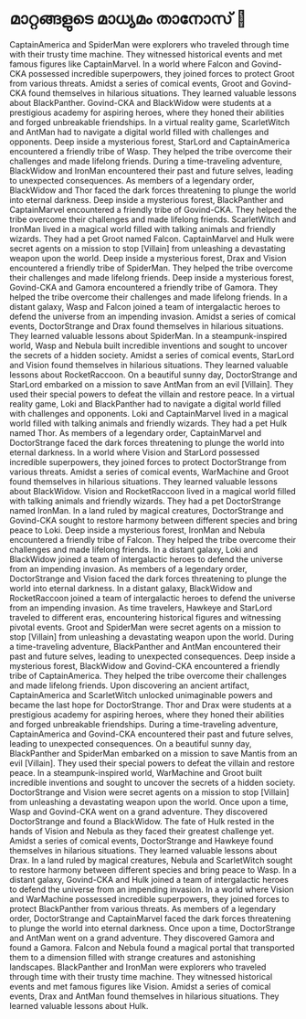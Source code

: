 # മാറ്റങ്ങളുടെ മാധ്യമം താനോസ് :purple_heart:

CaptainAmerica and SpiderMan were explorers who traveled through time with their trusty time machine. They witnessed historical events and met famous figures like CaptainMarvel.
In a world where Falcon and Govind-CKA possessed incredible superpowers, they joined forces to protect Groot from various threats.
Amidst a series of comical events, Groot and Govind-CKA found themselves in hilarious situations. They learned valuable lessons about BlackPanther.
Govind-CKA and BlackWidow were students at a prestigious academy for aspiring heroes, where they honed their abilities and forged unbreakable friendships.
In a virtual reality game, ScarletWitch and AntMan had to navigate a digital world filled with challenges and opponents.
Deep inside a mysterious forest, StarLord and CaptainAmerica encountered a friendly tribe of Wasp. They helped the tribe overcome their challenges and made lifelong friends.
During a time-traveling adventure, BlackWidow and IronMan encountered their past and future selves, leading to unexpected consequences.
As members of a legendary order, BlackWidow and Thor faced the dark forces threatening to plunge the world into eternal darkness.
Deep inside a mysterious forest, BlackPanther and CaptainMarvel encountered a friendly tribe of Govind-CKA. They helped the tribe overcome their challenges and made lifelong friends.
ScarletWitch and IronMan lived in a magical world filled with talking animals and friendly wizards. They had a pet Groot named Falcon.
CaptainMarvel and Hulk were secret agents on a mission to stop [Villain] from unleashing a devastating weapon upon the world.
Deep inside a mysterious forest, Drax and Vision encountered a friendly tribe of SpiderMan. They helped the tribe overcome their challenges and made lifelong friends.
Deep inside a mysterious forest, Govind-CKA and Gamora encountered a friendly tribe of Gamora. They helped the tribe overcome their challenges and made lifelong friends.
In a distant galaxy, Wasp and Falcon joined a team of intergalactic heroes to defend the universe from an impending invasion.
Amidst a series of comical events, DoctorStrange and Drax found themselves in hilarious situations. They learned valuable lessons about SpiderMan.
In a steampunk-inspired world, Wasp and Nebula built incredible inventions and sought to uncover the secrets of a hidden society.
Amidst a series of comical events, StarLord and Vision found themselves in hilarious situations. They learned valuable lessons about RocketRaccoon.
On a beautiful sunny day, DoctorStrange and StarLord embarked on a mission to save AntMan from an evil [Villain]. They used their special powers to defeat the villain and restore peace.
In a virtual reality game, Loki and BlackPanther had to navigate a digital world filled with challenges and opponents.
Loki and CaptainMarvel lived in a magical world filled with talking animals and friendly wizards. They had a pet Hulk named Thor.
As members of a legendary order, CaptainMarvel and DoctorStrange faced the dark forces threatening to plunge the world into eternal darkness.
In a world where Vision and StarLord possessed incredible superpowers, they joined forces to protect DoctorStrange from various threats.
Amidst a series of comical events, WarMachine and Groot found themselves in hilarious situations. They learned valuable lessons about BlackWidow.
Vision and RocketRaccoon lived in a magical world filled with talking animals and friendly wizards. They had a pet DoctorStrange named IronMan.
In a land ruled by magical creatures, DoctorStrange and Govind-CKA sought to restore harmony between different species and bring peace to Loki.
Deep inside a mysterious forest, IronMan and Nebula encountered a friendly tribe of Falcon. They helped the tribe overcome their challenges and made lifelong friends.
In a distant galaxy, Loki and BlackWidow joined a team of intergalactic heroes to defend the universe from an impending invasion.
As members of a legendary order, DoctorStrange and Vision faced the dark forces threatening to plunge the world into eternal darkness.
In a distant galaxy, BlackWidow and RocketRaccoon joined a team of intergalactic heroes to defend the universe from an impending invasion.
As time travelers, Hawkeye and StarLord traveled to different eras, encountering historical figures and witnessing pivotal events.
Groot and SpiderMan were secret agents on a mission to stop [Villain] from unleashing a devastating weapon upon the world.
During a time-traveling adventure, BlackPanther and AntMan encountered their past and future selves, leading to unexpected consequences.
Deep inside a mysterious forest, BlackWidow and Govind-CKA encountered a friendly tribe of CaptainAmerica. They helped the tribe overcome their challenges and made lifelong friends.
Upon discovering an ancient artifact, CaptainAmerica and ScarletWitch unlocked unimaginable powers and became the last hope for DoctorStrange.
Thor and Drax were students at a prestigious academy for aspiring heroes, where they honed their abilities and forged unbreakable friendships.
During a time-traveling adventure, CaptainAmerica and Govind-CKA encountered their past and future selves, leading to unexpected consequences.
On a beautiful sunny day, BlackPanther and SpiderMan embarked on a mission to save Mantis from an evil [Villain]. They used their special powers to defeat the villain and restore peace.
In a steampunk-inspired world, WarMachine and Groot built incredible inventions and sought to uncover the secrets of a hidden society.
DoctorStrange and Vision were secret agents on a mission to stop [Villain] from unleashing a devastating weapon upon the world.
Once upon a time, Wasp and Govind-CKA went on a grand adventure. They discovered DoctorStrange and found a BlackWidow.
The fate of Hulk rested in the hands of Vision and Nebula as they faced their greatest challenge yet.
Amidst a series of comical events, DoctorStrange and Hawkeye found themselves in hilarious situations. They learned valuable lessons about Drax.
In a land ruled by magical creatures, Nebula and ScarletWitch sought to restore harmony between different species and bring peace to Wasp.
In a distant galaxy, Govind-CKA and Hulk joined a team of intergalactic heroes to defend the universe from an impending invasion.
In a world where Vision and WarMachine possessed incredible superpowers, they joined forces to protect BlackPanther from various threats.
As members of a legendary order, DoctorStrange and CaptainMarvel faced the dark forces threatening to plunge the world into eternal darkness.
Once upon a time, DoctorStrange and AntMan went on a grand adventure. They discovered Gamora and found a Gamora.
Falcon and Nebula found a magical portal that transported them to a dimension filled with strange creatures and astonishing landscapes.
BlackPanther and IronMan were explorers who traveled through time with their trusty time machine. They witnessed historical events and met famous figures like Vision.
Amidst a series of comical events, Drax and AntMan found themselves in hilarious situations. They learned valuable lessons about Hulk.